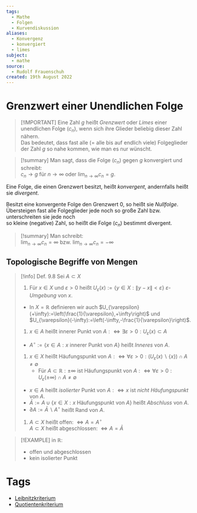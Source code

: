 ```yaml
---
tags:
  - Mathe
  - Folgen
  - Kurvendiskussion
aliases:
  - Konvergenz
  - konvergiert
  - limes
subject:
  - mathe
source:
  - Rudolf Frauenschuh
created: 19th August 2022
---
```


# Grenzwert einer Unendlichen Folge

> [!IMPORTANT] Eine Zahl $g$ heißt *Grenzwert* oder *Limes* einer unendlichen Folge ($c_{n}$), wenn sich ihre Glieder beliebig dieser Zahl nähern.  
> Das bedeutet, dass fast alle (= alle bis auf endlich viele) Folgeglieder der Zahl $g$ so nahe kommen, wie man es nur wünscht.   

> [!summary] Man sagt, dass die Folge ($c_n$) gegen $g$ konvergiert und schreibt:  
> $c_{n}\rightarrow g$ für $n\rightarrow \infty$ oder $\lim_{n\rightarrow\infty}c_{n}=g$.

Eine Folge, die einen Grenzwert besitzt, heißt *konvergent*, andernfalls heißt sie *divergent*.

Besitzt eine konvergente Folge den Grenzwert $0$, so heißt sie *Nullfolge*.  
Übersteigen fast alle Folgeglieder jede noch so große Zahl bzw. unterschreiten sie jede noch  
so kleine (negative) Zahl, so heißt die Folge ($c_{n}$) bestimmt divergent.

>[!summary] Man schreibt:  
> $\lim_{n\rightarrow\infty} c_{n}=\infty$ bzw. $\lim_{n\rightarrow\infty} c_{n}=-\infty$ 

## Topologische Begriffe von Mengen

> [!info] Def. 9.8 Sei $A\subset X$
>
> 1. Für $x \in X$ und $\varepsilon>0$ heißt $U_{\varepsilon}(x):=\{y \in X:\|y-x\|<\varepsilon\}$ $\varepsilon$-*Umgebung* von $x$.
> 	- In $X=\mathbb{R}$ definieren wir auch $U_{\varepsilon}(+\infty):=\left(\frac{1}{\varepsilon},+\infty\right)$ und $U_{\varepsilon}(-\infty):=\left(-\infty,-\frac{1}{\varepsilon}\right)$.
>
> 1. $x \in A$ heißt innerer Punkt von $A: \Longleftrightarrow \exists \varepsilon>0: U_{\varepsilon}(x) \subset A$
> 	- $A^{\circ}:=\{x \in A: x$ innerer Punkt von $A\}$ heißt *Inneres* von $A$.
>
> 1. $x \in X$ heißt Häufungspunkt von $A: \Longleftrightarrow \forall \varepsilon>0:\left(U_{\varepsilon}(x) \backslash\{x\}\right) \cap A \neq \emptyset$
> 	 - Für $A \subset \mathbb{R}: \pm \infty$ ist Häufungspunkt von $A: \Longleftrightarrow \forall \varepsilon>0: U_{\varepsilon}( \pm \infty) \cap A \neq \emptyset$
> 	- $x \in A$ heißt *isolierter* Punkt von $A: \Longleftrightarrow x$ ist *nicht Häufungspunkt* von $A$.
> 	- $\bar{A}:=A \cup\{x \in X: x$ Häufungspunkt von $A\}$ heißt *Abschluss* von $A$.
> 	- $\partial A:=\bar{A} \backslash A^{\circ}$ heißt Rand von $A$.
> 
> 1. $A \subset X$ heißt offen: $\Longleftrightarrow A=A^{\circ}$  
> $A \subset X$ heißt abgeschlossen: $\Longleftrightarrow A=\bar{A}$

> [!EXAMPLE] in $\mathbb{R}$:
> - offen und abgeschlossen 
> - kein isolierter Punkt

# Tags

- [Leibnitzkriterium](../mathe%20(4)/Leibnitz%20Kriterium.md)
- [Quotientenkriterium](../mathe%20(4)/Quotienten%20Kriterium.md)